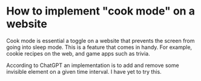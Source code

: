 # How to implement "cook mode" on a website

Cook mode is essential a toggle on a website that prevents the screen from going into sleep mode. This is a feature that comes in handy. For example, cookie recipes on the web, and game apps such as trivia.

According to ChatGPT an implementation is to add and remove some invisible element on a given time interval. I have yet to try this.
